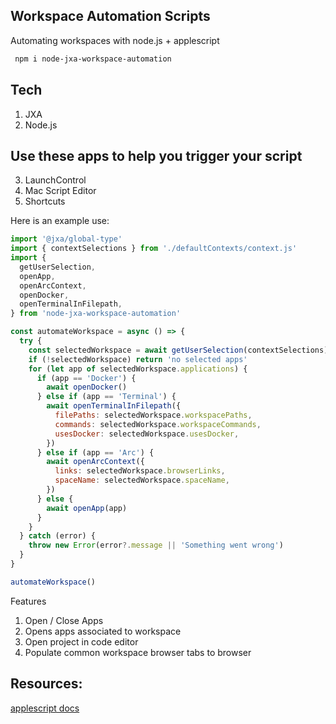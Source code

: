 ## Workspace Automation Scripts

Automating workspaces with node.js + applescript

```sh
 npm i node-jxa-workspace-automation
```

## Tech

1. JXA
2. Node.js

## Use these apps to help you trigger your script

3. LaunchControl
4. Mac Script Editor
5. Shortcuts

Here is an example use:

```js
import '@jxa/global-type'
import { contextSelections } from './defaultContexts/context.js'
import {
  getUserSelection,
  openApp,
  openArcContext,
  openDocker,
  openTerminalInFilepath,
} from 'node-jxa-workspace-automation'

const automateWorkspace = async () => {
  try {
    const selectedWorkspace = await getUserSelection(contextSelections)
    if (!selectedWorkspace) return 'no selected apps'
    for (let app of selectedWorkspace.applications) {
      if (app == 'Docker') {
        await openDocker()
      } else if (app == 'Terminal') {
        await openTerminalInFilepath({
          filePaths: selectedWorkspace.workspacePaths,
          commands: selectedWorkspace.workspaceCommands,
          usesDocker: selectedWorkspace.usesDocker,
        })
      } else if (app == 'Arc') {
        await openArcContext({
          links: selectedWorkspace.browserLinks,
          spaceName: selectedWorkspace.spaceName,
        })
      } else {
        await openApp(app)
      }
    }
  } catch (error) {
    throw new Error(error?.message || 'Something went wrong')
  }
}

automateWorkspace()
```

Features

1. Open / Close Apps
2. Opens apps associated to workspace
3. Open project in code editor
4. Populate common workspace browser tabs to browser

## Resources:

[applescript docs](https://developer.apple.com/library/archive/documentation/AppleScript/Conceptual/AppleScriptLangGuide/reference/ASLR_error_codes.html#//apple_ref/doc/uid/TP40000983-CH220-SW5)
